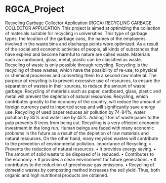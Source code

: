 # RGCA_Project
Recycling Garbage Collector Application (RGCA)
RECYCLING GARBAGE COLLECTOR APPLICATION
This project is aimed at optimizing the collection of materials suitable for recycling in universities. This type of garbage types, the location of the garbage cans, the names of the employees involved in the waste bins and discharge points were optimized.
As a result of the social and economic activities of people, all kinds of substances that have expired and become harmful to nature are called waste. Materials such as cardboard, glass, metal, plastic can be classified as waste. Recycling of waste is only possible through recycling. Recycling is the recycling of these wastes, which have the possibility of re-use, to physical or chemical processes and converting them to a second raw material. The purpose of recycling is to prevent excessive use of resources, to ensure the separation of wastes in their sources, to reduce the amount of waste garbage.
Recycling of materials such as paper, cardboard, glass, plastic and metal will prevent the depletion of natural resources. Recycling, which contributes greatly to the economy of the country, will reduce the amount of foreign currency paid to imported scrap and will significantly save energy use. Recycling of used paper reduces air pollution by 74-94%, water pollution by 35% and water use by 45%. Adding 1 ton of waste paper to the pulp prevents 8 trees from being cut.
Recycling is a very efficient economic investment in the long run. Human beings are faced with many economic problems in the future as a result of the depletion of raw materials and natural resources. On the other hand, many recycled wastes will contribute to the prevention of environmental pollution.
Importance of Recycling;
•	Prevents the reduction of natural resources.
•	It provides energy saving.
•	The amount of solid waste to be disposed of is reduced.
•	Contributes to the economy.
•	It provides a clean environment for future generations.
•	It contributes to the reduction of greenhouse gas emissions.
•	Recycling of domestic wastes by composting method increases the soil yield. Thus, both organic and high nutritional products are obtained.

